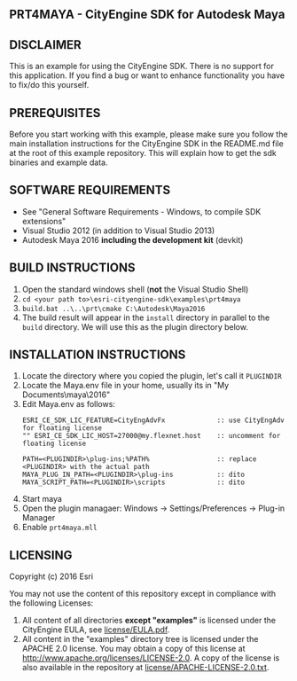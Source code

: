 PRT4MAYA - CityEngine SDK for Autodesk Maya
-------------------------------------------


DISCLAIMER
----------

This is an example for using the CityEngine SDK. There is no support for this application. 
If you find a bug or want to enhance functionality you have to fix/do this yourself.


PREREQUISITES
-------------

Before you start working with this example, please make sure you follow
the main installation instructions for the CityEngine SDK in the
README.md file at the root of this example repository. This will 
explain how to get the sdk binaries and example data.


SOFTWARE REQUIREMENTS
---------------------

- See "General Software Requirements - Windows, to compile SDK extensions"
- Visual Studio 2012 (in addition to Visual Studio 2013)
- Autodesk Maya 2016 **including the development kit** (devkit)


BUILD INSTRUCTIONS
------------------

1. Open the standard windows shell (**not** the Visual Studio Shell)
1. `cd <your path to>\esri-cityengine-sdk\examples\prt4maya`
1. `build.bat ..\..\prt\cmake C:\Autodesk\Maya2016`
1. The build result will appear in the `install` directory in parallel to the `build` directory. We will use this as the plugin directory below.


INSTALLATION INSTRUCTIONS
-------------------------

1. Locate the directory where you copied the plugin, let's call it `PLUGINDIR`
1. Locate the Maya.env file in your home, usually its in "My Documents\maya\2016"
1. Edit Maya.env as follows:
   ```
   ESRI_CE_SDK_LIC_FEATURE=CityEngAdvFx             :: use CityEngAdv for floating license
   "" ESRI_CE_SDK_LIC_HOST=27000@my.flexnet.host    :: uncomment for floating license

   PATH=<PLUGINDIR>\plug-ins;%PATH%                 :: replace <PLUGINDIR> with the actual path
   MAYA_PLUG_IN_PATH=<PLUGINDIR>\plug-ins           :: dito
   MAYA_SCRIPT_PATH=<PLUGINDIR>\scripts             :: dito
   ```
1. Start maya
1. Open the plugin managaer: Windows -> Settings/Preferences -> Plug-in Manager
1. Enable `prt4maya.mll`


LICENSING
---------

Copyright (c) 2016 Esri

You may not use the content of this repository except in compliance with the following Licenses:
  1. All content of all directories **except "examples"** is licensed under the CityEngine EULA, see [license/EULA.pdf](license/EULA.pdf).
  2. All content in the "examples" directory tree is licensed under the APACHE 2.0 license. You may obtain a copy of this license at http://www.apache.org/licenses/LICENSE-2.0. A copy of the license is also available in the repository at [license/APACHE-LICENSE-2.0.txt](license/APACHE-LICENSE-2.0.txt).
